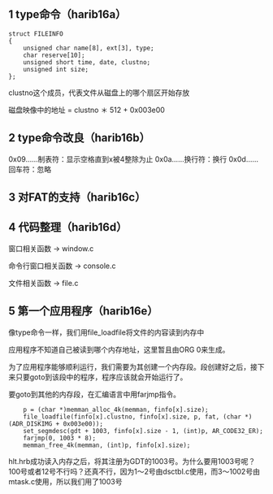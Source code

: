 ## 1 type命令（harib16a）

```
struct FILEINFO
{
	unsigned char name[8], ext[3], type;
	char reserve[10];
	unsigned short time, date, clustno;
	unsigned int size;
};
```
clustno这个成员，代表文件从磁盘上的哪个扇区开始存放

磁盘映像中的地址 = clustno ＊ 512 + 0x003e00


## 2 type命令改良（harib16b）
0x09……制表符：显示空格直到x被4整除为止
0x0a……换行符：换行
0x0d……回车符：忽略


## 3 对FAT的支持（harib16c）



## 4 代码整理（harib16d）

窗口相关函数 → window.c

命令行窗口相关函数 → console.c

文件相关函数 → file.c


## 5 第一个应用程序（harib16e）

像type命令一样，我们用file_loadfile将文件的内容读到内存中

应用程序不知道自己被读到哪个内存地址，这里暂且由ORG 0来生成。

为了应用程序能够顺利运行，我们需要为其创建一个内存段。段创建好之后，接下来只要goto到该段中的程序，程序应该就会开始运行了。

要goto到其他的内存段，在汇编语言中用farjmp指令。

```
	p = (char *)memman_alloc_4k(memman, finfo[x].size);
	file_loadfile(finfo[x].clustno, finfo[x].size, p, fat, (char *)(ADR_DISKIMG + 0x003e00));
	set_segmdesc(gdt + 1003, finfo[x].size - 1, (int)p, AR_CODE32_ER);
	farjmp(0, 1003 * 8);
	memman_free_4k(memman, (int)p, finfo[x].size);
```

hlt.hrb成功读入内存之后，将其注册为GDT的1003号。为什么要用1003号呢？100号或者12号不行吗？还真不行，因为1～2号由dsctbl.c使用，而3～1002号由mtask.c使用，所以我们用了1003号



